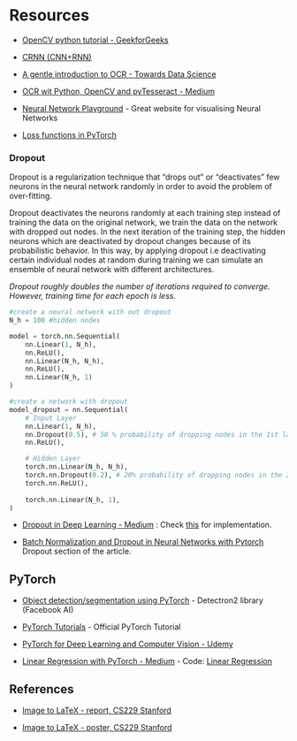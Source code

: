 # Resources

* [OpenCV python tutorial - GeekforGeeks](https://www.geeksforgeeks.org/opencv-python-tutorial/)

* [CRNN (CNN+RNN)](https://github.com/qjadud1994/CRNN-Keras)

* [A gentle introduction to OCR - Towards Data Science](https://towardsdatascience.com/a-gentle-introduction-to-ocr-ee1469a201aa)

* [OCR wit Python, OpenCV and pyTesseract - Medium](https://medium.com/@jaafarbenabderrazak.info/ocr-with-tesseract-opencv-and-python-d2c4ec097866)

* [Neural Network Playground](https://playground.tensorflow.org/) - Great website for visualising Neural Networks

* [Loss functions in PyTorch](https://medium.com/udacity-pytorch-challengers/a-brief-overview-of-loss-functions-in-pytorch-c0ddb78068f7)

### Dropout

Dropout is a regularization technique that “drops out” or “deactivates” few neurons in the neural network randomly in order to avoid the problem of over-fitting.

Dropout deactivates the neurons randomly at each training step instead of training the data on the original network, we train the data on the network with dropped out nodes. In the next iteration of the training step, the hidden neurons which are deactivated by dropout changes because of its probabilistic behavior. In this way, by applying dropout i.e deactivating certain individual nodes at random during training we can simulate an ensemble of neural network with different architectures.

*Dropout roughly doubles the number of iterations required to converge. However, training time for each epoch is less.*

```python
#create a neural network with out dropout
N_h = 100 #hidden nodes

model = torch.nn.Sequential(
    nn.Linear(1, N_h),
    nn.ReLU(),
    nn.Linear(N_h, N_h),
    nn.ReLU(),
    nn.Linear(N_h, 1)
)

#create a network with dropout
model_dropout = nn.Sequential(
    # Input Layer
    nn.Linear(1, N_h),
    nn.Dropout(0.5), # 50 % probability of dropping nodes in the 1st layer 
    nn.ReLU(),

    # Hidden Layer
    torch.nn.Linear(N_h, N_h),
    torch.nn.Dropout(0.2), # 20% probability of dropping nodes in the 2nd layer
    torch.nn.ReLU(),
    
    torch.nn.Linear(N_h, 1),
)
```

* [Dropout in Deep Learning - Medium](https://medium.com/@amarbudhiraja/https-medium-com-amarbudhiraja-learning-less-to-learn-better-dropout-in-deep-machine-learning-74334da4bfc5) : Check [this](https://github.com/budhiraja/DeepLearningExperiments/blob/master/Dropout%20Analysis%20for%20Deep%20Nets/Dropout%2BAnalysis.ipynb) for implementation.

* [Batch Normalization and Dropout in Neural Networks with Pytorch](https://towardsdatascience.com/batch-normalization-and-dropout-in-neural-networks-explained-with-pytorch-47d7a8459bcd) Dropout section of the article.

## PyTorch 

* [Object detection/segmentation using PyTorch](https://ai.facebook.com/blog/-detectron2-a-pytorch-based-modular-object-detection-library-/) - Detectron2 library (Facebook AI)

* [PyTorch Tutorials](https://pytorch.org/tutorials/) - Official PyTorch Tutorial

* [PyTorch for Deep Learning and Computer Vision - Udemy](https://www.udemy.com/course/pytorch-for-deep-learning-and-computer-vision/?LSNPUBID=QhjctqYUCD0&ranEAID=QhjctqYUCD0&ranMID=39197&ranSiteID=QhjctqYUCD0-1hYZOGjDH3dISFFHX6uK7g)

* [Linear Regression with PyTorch - Medium](https://medium.com/learn-the-part/linear-regression-with-pytorch-ac8f163a14f) - Code: [Linear Regression](https://github.com/hawkeye-ITSP/resources/blob/master/Implementation_PyTorch/Linear_Regression.ipynb)

## References

* [Image to LaTeX - report, CS229 Stanford](http://cs229.stanford.edu/proj2017/final-reports/5243453.pdf)

* [Image to LaTeX - poster, CS229 Stanford](http://cs229.stanford.edu/proj2017/final-posters/5140564.pdf)
